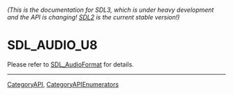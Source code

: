 ###### (This is the documentation for SDL3, which is under heavy development and the API is changing! [SDL2](https://wiki.libsdl.org/SDL2/) is the current stable version!)
# SDL_AUDIO_U8

Please refer to [SDL_AudioFormat](SDL_AudioFormat) for details.

----
[CategoryAPI](CategoryAPI), [CategoryAPIEnumerators](CategoryAPIEnumerators)

